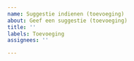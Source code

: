 ```yaml
---
name: Suggestie indienen (toevoeging)
about: Geef een suggestie (toevoeging)
title: ''
labels: Toevoeging
assignees: ''

---
```



